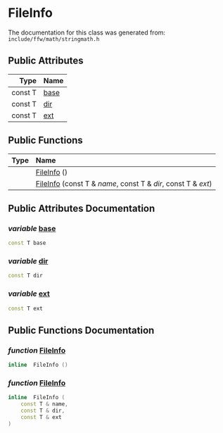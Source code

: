 FileInfo
===================================


The documentation for this class was generated from: `include/ffw/math/stringmath.h`



## Public Attributes

| Type | Name |
| -------: | :------- |
|  const T | [base](#a59400e8) |
|  const T | [dir](#659f70a8) |
|  const T | [ext](#429698e2) |


## Public Functions

| Type | Name |
| -------: | :------- |
|   | [FileInfo](#533ab01d) ()  |
|   | [FileInfo](#1c93e8ba) (const T & _name_, const T & _dir_, const T & _ext_)  |


## Public Attributes Documentation

### _variable_ <a id="a59400e8" href="#a59400e8">base</a>

```cpp
const T base
```



### _variable_ <a id="659f70a8" href="#659f70a8">dir</a>

```cpp
const T dir
```



### _variable_ <a id="429698e2" href="#429698e2">ext</a>

```cpp
const T ext
```





## Public Functions Documentation

### _function_ <a id="533ab01d" href="#533ab01d">FileInfo</a>

```cpp
inline  FileInfo () 
```



### _function_ <a id="1c93e8ba" href="#1c93e8ba">FileInfo</a>

```cpp
inline  FileInfo (
    const T & name,
    const T & dir,
    const T & ext
) 
```





